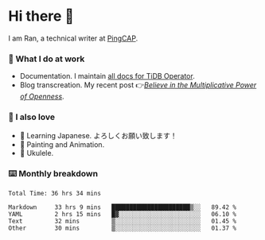 # Hi there 👋

I am Ran, a technical writer at [PingCAP](https://pingcap.com/).

### 📝 What I do at work

- Documentation. I maintain [all docs for TiDB Operator](https://github.com/pingcap/docs-tidb-operator).
- Blog transcreation. My recent post 👉[*Believe in the Multiplicative Power of Openness*](https://pingcap.com/blog/believe-in-the-multiplicative-power-of-openness-open-source-community).

### 🤠 I also love

- 💬 Learning Japanese. よろしくお願い致します！
- 🎨 Painting and Animation.
- 🎵 Ukulele.

### ⌨️ Monthly breakdown

<!--START_SECTION:waka-->

```text
Total Time: 36 hrs 34 mins

Markdown     33 hrs 9 mins   ██████████████████████▒░░   89.42 %
YAML         2 hrs 15 mins   █▓░░░░░░░░░░░░░░░░░░░░░░░   06.10 %
Text         32 mins         ▒░░░░░░░░░░░░░░░░░░░░░░░░   01.45 %
Other        30 mins         ▒░░░░░░░░░░░░░░░░░░░░░░░░   01.37 %
```

<!--END_SECTION:waka-->

